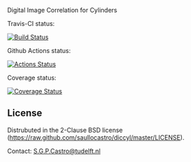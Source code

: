 Digital Image Correlation for Cylinders

Travis-CI status:

[![Build Status](https://travis-ci.com/saullocastro/diccyl.svg?token=42zpXqXADpxR3nr2TD7y&branch=master)](https://travis-ci.com/saullocastro/diccyl)

Github Actions status:

[![Actions Status](https://github.com/saullocastro/diccyl/workflows/pytest/badge.svg)](https://github.com/saullocastro/diccyl/actions)

Coverage status:

[![Coverage Status](https://coveralls.io/repos/github/saullocastro/diccyl/badge.svg?branch=master)](https://coveralls.io/github/saullocastro/diccyl?branch=master)


License
-------
Distrubuted in the 2-Clause BSD license (https://raw.github.com/saullocastro/diccyl/master/LICENSE).

Contact: S.G.P.Castro@tudelft.nl

